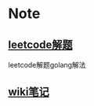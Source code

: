 # Note

## [leetcode解题](leetcode/README.md)

leetcode解题golang解法

## [wiki笔记](https://github.com/x893675/note/wiki)

